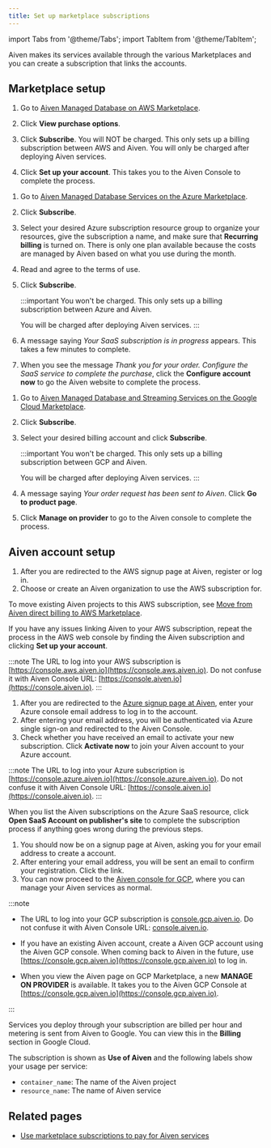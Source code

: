 ```yaml
---
title: Set up marketplace subscriptions
---
```


import Tabs from '@theme/Tabs';
import TabItem from '@theme/TabItem';

Aiven makes its services available through the various Marketplaces and you can create a subscription that links the accounts.

## Marketplace setup

<Tabs groupId="group1">
<TabItem value="AWS" label="AWS Marketplace" default>

1. Go to [Aiven Managed Database on AWS Marketplace](https://aws.amazon.com/marketplace/pp/prodview-vylwtm6t2c7fk).

1. Click **View purchase options**.

1. Click **Subscribe**. You
   will NOT be charged. This only sets up a
   billing subscription between AWS and Aiven. You will only be charged
   after deploying Aiven services.

1. Click **Set up your account**. This takes you to the Aiven Console
   to complete the process.

</TabItem>
<TabItem value="Azure" label="Azure Marketplace">

1. Go to [Aiven Managed Database Services on the Azure
   Marketplace](https://azuremarketplace.microsoft.com/en-us/marketplace/apps/aivenltd1590663507662.aiven_managed_database_services?tab=Overview).

1. Click **Subscribe**.

1. Select your desired Azure subscription resource group to organize
   your resources, give the subscription a name, and make sure that
   **Recurring billing** is turned on. There is only one plan available
   because the costs are managed by Aiven based on what you use
   during the month.
1. Read and agree to the terms of use.
1. Click **Subscribe**.

   :::important
   You won't be charged. This only
   sets up a billing subscription between Azure and Aiven.

   You will be charged after deploying Aiven services.
   :::

1. A message saying _Your SaaS subscription is
   in progress_ appears. This takes a few minutes to complete.
1. When you see the message _Thank you for your order. Configure the
   SaaS service to complete the purchase_, click the **Configure
   account now** to go the Aiven website to complete the process.

</TabItem>
<TabItem value="Google" label="Google Cloud Marketplace">

1.  Go to [Aiven Managed Database and Streaming Services on the Google Cloud
    Marketplace](https://console.cloud.google.com/marketplace/product/aiven-public/aiven).
1.  Click **Subscribe**.
1.  Select your desired billing account and click **Subscribe**.

    :::important
     You won't be charged. This only
     sets up a billing subscription between GCP and Aiven.

     You will be charged after deploying Aiven services.
     :::

1.  A message saying _Your order request has been
    sent to Aiven_. Click **Go to product page**.
1.  Click **Manage on provider** to go to the Aiven console to complete the process.

</TabItem>
</Tabs>

## Aiven account setup

<Tabs groupId="group1">
<TabItem value="AWS" label="AWS Marketplace">

1. After you are redirected to the AWS signup page at Aiven, register or log in.
1. Choose or create an Aiven
   organization to use the AWS subscription for.

To move existing Aiven projects to this AWS subscription, see [Move from Aiven direct billing to AWS Marketplace](/docs/platform/howto/list-marketplace-payments).

If you have any issues linking Aiven to your AWS subscription, repeat the process
in the AWS web console by finding the Aiven subscription and clicking
**Set up your account**.

:::note
The URL to log into your AWS subscription is [https://console.aws.aiven.io](https://console.aws.aiven.io).
Do not confuse it with Aiven Console URL: [https://console.aiven.io](https://console.aiven.io).
:::

</TabItem>
<TabItem value="Azure" label="Azure Marketplace">

1. After you are redirected to the [Azure signup page at Aiven](https://console.azure.aiven.io/login),
   enter your Azure console email address to log in to the account.
1. After entering your email address, you will be authenticated via Azure single sign-on
   and redirected to the Aiven Console.
1. Check whether you have received an email to activate your new subscription.
   Click **Activate now** to join your Aiven account to your Azure account.

:::note
The URL to log into your Azure subscription is [https://console.azure.aiven.io](https://console.azure.aiven.io).
Do not confuse it with Aiven Console URL: [https://console.aiven.io](https://console.aiven.io).
:::

When you list the Aiven subscriptions on the Azure SaaS resource, click **Open
SaaS Account on publisher's site** to complete the subscription process if
anything goes wrong during the previous steps.

</TabItem>
<TabItem value="Google" label="Google Cloud Marketplace">

1.  You should now be on a signup page at Aiven, asking you for your
    email address to create a account.
1.  After entering your email address, you will be sent an email to
    confirm your registration. Click the link.
1.  You can now proceed to the [Aiven console for
    GCP](https://console.gcp.aiven.io/), where you can manage your Aiven
    services as normal.

:::note

- The URL to log into your GCP subscription is [console.gcp.aiven.io](https://console.gcp.aiven.io).
  Do not confuse it with Aiven Console URL: [console.aiven.io](https://console.aiven.io).

- If you have an existing Aiven account, create a Aiven GCP account using the
  Aiven GCP console. When coming back to Aiven in the future, use
  [https://console.gcp.aiven.io](https://console.gcp.aiven.io) to log in.

- When you view the Aiven page on GCP Marketplace,
  a new **MANAGE ON PROVIDER** is available. It takes
  you to the Aiven GCP Console at [https://console.gcp.aiven.io](https://console.gcp.aiven.io).

:::

Services you deploy through your subscription are billed per hour and
metering is sent from Aiven to Google. You can view this in the
**Billing** section in Google Cloud.

The subscription is shown as **Use of Aiven** and the following labels
show your usage per service:

-   `container_name`: The name of the Aiven project
-   `resource_name`: The name of Aiven service

</TabItem>
</Tabs>

## Related pages

- [Use marketplace subscriptions to pay for Aiven services](/docs/platform/howto/list-marketplace-payments)
